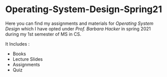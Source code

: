 # Operating-System-Design-Spring21

Here you can find my assignments and materials for *Operating System Design* which I have opted under *Prof. Barbara Hacker* in spring 2021 during my 1st semester of MS in CS.

It Includes :
- Books
- Lecture Slides
- Assignments
- Quiz
